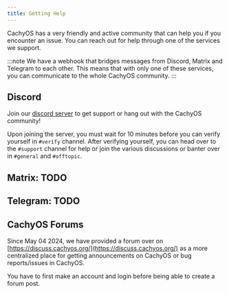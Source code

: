```yaml
---
title: Getting Help
---
```


CachyOS has a very friendly and active community that can help you if you encounter an issue. You can
reach out for help through one of the services we support.

:::note
We have a webhook that bridges messages from Discord, Matrix and Telegram to each other.
This means that with only one of these services, you can communicate to the whole CachyOS community.
:::

## Discord
Join our [discord server](https://discord.gg/cachyos-862292009423470592) to get support or hang out with the CachyOS community!

Upon joining the server, you must wait for 10 minutes before you can verify yourself in `#verify` channel.
After verifying yourself, you can head over to the `#support` channel for help or join the various discussions or banter
over in `#general` and `#offtopic`.

## Matrix: TODO

## Telegram: TODO

## CachyOS Forums
Since May 04 2024, we have provided a forum over on [https://discuss.cachyos.org/](https://discuss.cachyos.org/) as a more centralized
place for getting announcements on CachyOS or bug reports/issues in CachyOS.

You have to first make an account and login before being able to create a forum post.

